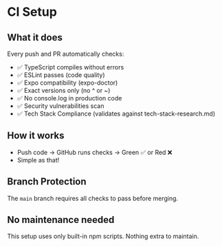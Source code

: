 # CI Setup

## What it does
Every push and PR automatically checks:
- ✅ TypeScript compiles without errors
- ✅ ESLint passes (code quality)
- ✅ Expo compatibility (expo-doctor)
- ✅ Exact versions only (no ^ or ~)
- ✅ No console.log in production code
- ✅ Security vulnerabilities scan
- ✅ Tech Stack Compliance (validates against tech-stack-research.md)

## How it works
- Push code → GitHub runs checks → Green ✅ or Red ❌
- Simple as that!

## Branch Protection
The `main` branch requires all checks to pass before merging.

## No maintenance needed
This setup uses only built-in npm scripts. Nothing extra to maintain.